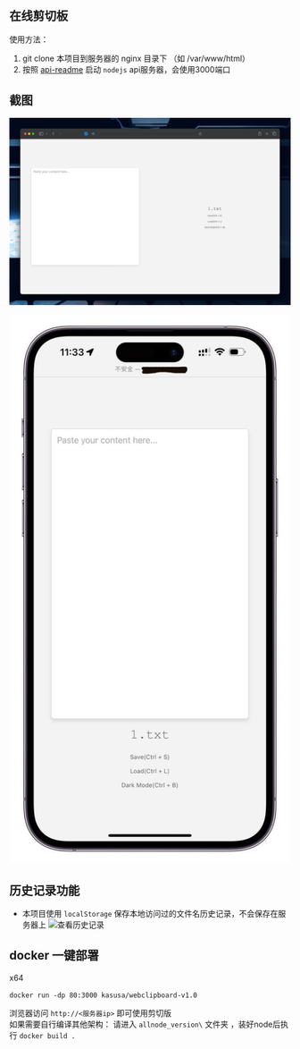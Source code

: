 ## 在线剪切板
使用方法：
1. git clone 本项目到服务器的 nginx 目录下 （如 /var/www/html）
2. 按照 [api-readme](/my-api/readme.md) 启动 `nodejs` api服务器，会使用3000端口

## 截图
![1](images/image.png)
<div align="center">
	<img src="images/image2.jpg" alt="Editor" width="500">
</div>

## 历史记录功能
- 本项目使用 `localStorage` 保存本地访问过的文件名历史记录，不会保存在服务器上
![查看历史记录](https://img2.imgtp.com/2024/03/26/oe6DXGzI.gif)

## docker 一键部署

x64
```shell
docker run -dp 80:3000 kasusa/webclipboard-v1.0
```

浏览器访问 `http://<服务器ip>` 即可使用剪切版  
如果需要自行编译其他架构： 请进入 `allnode_version\` 文件夹 ，装好node后执行 `docker build .`
